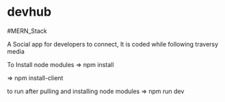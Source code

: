 # devhub 
#MERN_Stack

A Social app for developers to connect,
It is coded while following traversy media

To Install node modules
=> npm install

=> npm install-client

to run after pulling and installing node modules
=> npm run dev
